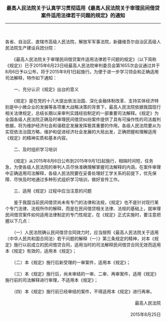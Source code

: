 <div id="div_content"><font color="#760026"></font> <p align="center"><b><font style="font-size:16px;" class="MTitle">最高人民法院关于认真学习贯彻适用《最高人民法院关于审理民间借贷案件适用法律若干问题的规定》的通知</font></b></p><hr color="red"><br>
<br>
各省、自治区、直辖市高级人民法院，解放军军事法院，新疆维吾尔自治区高级人民法院生产建设兵团分院：<br>
<br>
　　《最高人民法院关于审理民间借贷案件适用法律若干问题的规定》（以下简称《规定》）已于2015年6月23日经最高人民法院审判委员会第1655次会议通过并于8月6日予以公布，将于2015年9月1日起施行。为便于进一步学习领会和正确适用司法解释，特作如下通知：<br>
<br>
<font class="TiaoNoA">　　一、</font>充分认识《规定》出台的意义<br>
<br>
　　《规定》是在党的十八大提出依法治国、深化金融体制改革、支持实体经济特别是中小微企业的发展等各项重大战略决策的背景下，最高人民法院依据我国现行相关法律规定，总结长期以来审判实践经验制定的一部重要司法解释。《规定》为全国各级人民法院正确及时审理民间借贷纠纷案件提供了具有可操作性的司法裁判依据，将为维护经济社会和谐稳定发展发挥极其重要的作用。各级人民法院要从为实现依法治国方略，维护和促进经济社会发展的大局出发，正确把握和理解适用《规定》的精神实质和基本内容。<br>
<br><font class="TiaoNoA">　　二、</font>及时组织学习培训<br>
<br>
　　《规定》从2015年8月6日公布到2015年9月1日起施行，相隔时间短，任务急，为使各级人民法院的审判人员尽快准确理解掌握司法解释的内涵，在案件审理中正确适用司法解释，各级人民法院要在妥善处理好工学关系的前提下，优先保障、尽快及时地通过多种形式组织学习培训，做好宣传工作。<br>
<br><font class="TiaoNoA">　　三、</font>适用《规定》过程中应当注意的问题<br>
<br>
　　鉴于我国当前民间借贷尚未有专门的法律和法规，《规定》也不是针对现行某个专门法律、法规所作的解释，而是在民间借贷相关法律、法规的基础上，就审理民间借贷案件如何适用法律制定的专门性规定，在《规定》正式实施时，要注意把握以下几点：<br>
<br>
　　（一）人民法院确认民间借贷合同效力时，应当按照《最高人民法院关于适用〈中华人民共和国合同法〉若干问题的解释（一）》第三条规定的精神，对本《规定》施行以前成立的民间借贷合同，适用当时的司法解释民间借贷合同无效而适用本《规定》有效的，适用本《规定》；<br>
<br>
　　（二）本《规定》施行后新受理的一审案件，适用本《规定》；<br>
<br>
　　（三）本《规定》施行后，尚未审结的一审、二审、再审案件，适用《规定》施行前的司法解释进行审理，不适用本《规定》；<br>
<br>
　　（四）本《规定》施行前已经审结的案件，不得适用本《规定》进行再审。<br>
<br>
<div align="right">最高人民法院<br>
<br>
2015年8月25日<br>
</div><br>
<br><br>
</div>